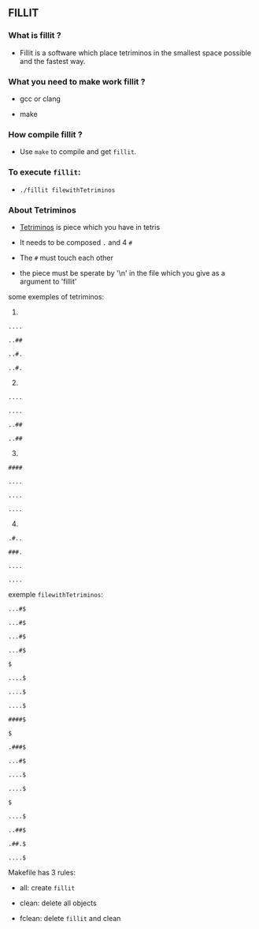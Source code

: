 ## FILLIT

### What is fillit ?

* Fillit is a software which place tetriminos in the smallest space possible and the fastest way.

### What you need to make work fillit ?

* gcc or clang

* make

### How compile fillit ?

* Use `make` to compile and get `fillit`.

### To execute `fillit`:

* `./fillit filewithTetriminos`

### About Tetriminos

* [Tetriminos](https://en.wikipedia.org/wiki/Tetromino) is piece which you have in tetris

* It needs to be composed `.` and 4 `#`

* The `#` must touch each other

* the piece must be sperate by '\n' in the file which you give as a argument to 'fillit'

some exemples of tetriminos:

1.

`....`

`..##`

`..#.`

`..#.`

2.

`....`

`....`

`..##`

`..##`


3.

`####`

`....`

`....`

`....`

4.

`.#..`

`###.`

`....`

`....`

exemple `filewithTetriminos`:

`...#$`

`...#$`

`...#$`

`...#$`

`$`

`....$`

`....$`

`....$`

`####$`

`$`

`.###$`

`...#$`

`....$`

`....$`

`$`

`....$`

`..##$`

`.##.$`

`....$`

Makefile has 3 rules:

* all: create `fillit`

* clean: delete all objects

* fclean: delete `fillit` and clean
